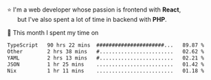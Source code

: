 ⭐ I'm a web developer whose passion is frontend with <b>React</b>,<br/>
&nbsp; &nbsp; &nbsp; but I've also spent a lot of time in backend with <b>PHP</b>.

📅 This month I spent my time on

<!--START_SECTION:waka-->

```txt
TypeScript   90 hrs 22 mins  ######################...   89.87 %
Other        2 hrs 38 mins   #........................   02.62 %
YAML         2 hrs 13 mins   #........................   02.21 %
JSON         1 hr 25 mins    .........................   01.42 %
Nix          1 hr 11 mins    .........................   01.18 %
```

<!--END_SECTION:waka-->
